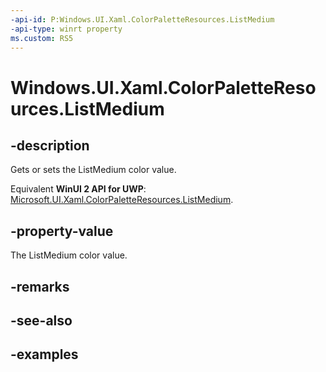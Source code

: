 ```yaml
---
-api-id: P:Windows.UI.Xaml.ColorPaletteResources.ListMedium
-api-type: winrt property
ms.custom: RS5
---
```


<!-- Property syntax.
public IReference<Color> ListMedium { get;  set; }
-->

# Windows.UI.Xaml.ColorPaletteResources.ListMedium

## -description

Gets or sets the ListMedium color value.

Equivalent **WinUI 2 API for UWP**: [Microsoft.UI.Xaml.ColorPaletteResources.ListMedium](/windows/winui/api/microsoft.ui.xaml.colorpaletteresources.listmedium).

## -property-value

The ListMedium color value.

## -remarks

## -see-also

## -examples

